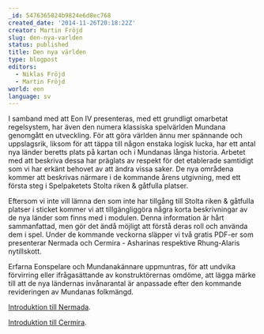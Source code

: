 ```yaml
---
_id: 5476365024b9824e6d8ec768
created_date: '2014-11-26T20:18:22Z'
creator: Martin Fröjd
slug: den-nya-varlden
status: published
title: Den nya världen
type: blogpost
editors:
  - Niklas Fröjd
  - Martin Fröjd
world: eon
language: sv
---
```

I samband med att Eon IV presenteras, med ett grundligt omarbetat regelsystem, har även den numera klassiska spelvärlden Mundana genomgått en utveckling. För att göra världen ännu mer spännande och uppslagsrik, liksom för att täppa till någon enstaka logisk lucka, har ett antal nya länder beretts plats på kartan och i Mundanas långa historia. Arbetet med att beskriva dessa har präglats av respekt för det etablerade samtidigt som vi har erkänt behovet av att ändra vissa saker. De nya områdena kommer att beskrivas närmare i de kommande årens utgivning, med ett första steg i Spelpaketets Stolta riken & gåtfulla platser.

Eftersom vi inte vill lämna den som inte har tillgång till Stolta riken & gåtfulla platser i sticket kommer vi att tillgängliggöra några korta beskrivningar av de nya länder som finns med i modulen. Denna information är hårt sammanfattad, men gör det ändå möjligt att förstå deras roll och använda dem i spel. Under de kommande veckorna släpper vi två gratis PDF-er som presenterar Nermada och Cermira - Asharinas respektive Rhung-Alaris nytillskott.

Erfarna Eonspelare och Mundanakännare uppmuntras, för att undvika förvirring eller ifrågasättande av konstruktörernas omdöme, att lägga märke till att de nya ländernas invånarantal är anpassade efter den kommande revideringen av Mundanas folkmängd.

[Introduktion till Nermada](https://fablr.co/asset/download/sammanfattning-nermada.pdf).

[Introduktion till Cermira](https://fablr.co/asset/download/sammanfattning-cermira.pdf).
